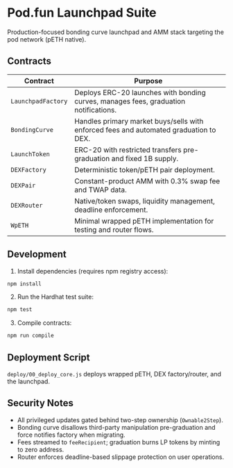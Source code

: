 # Pod.fun Launchpad Suite

Production-focused bonding curve launchpad and AMM stack targeting the pod network (pETH native).

## Contracts

| Contract | Purpose |
| --- | --- |
| `LaunchpadFactory` | Deploys ERC-20 launches with bonding curves, manages fees, graduation notifications. |
| `BondingCurve` | Handles primary market buys/sells with enforced fees and automated graduation to DEX. |
| `LaunchToken` | ERC-20 with restricted transfers pre-graduation and fixed 1B supply. |
| `DEXFactory` | Deterministic token/pETH pair deployment. |
| `DEXPair` | Constant-product AMM with 0.3% swap fee and TWAP data. |
| `DEXRouter` | Native/token swaps, liquidity management, deadline enforcement. |
| `WpETH` | Minimal wrapped pETH implementation for testing and router flows. |

## Development

1. Install dependencies (requires npm registry access):

```bash
npm install
```

2. Run the Hardhat test suite:

```bash
npm test
```

3. Compile contracts:

```bash
npm run compile
```

## Deployment Script

`deploy/00_deploy_core.js` deploys wrapped pETH, DEX factory/router, and the launchpad.

## Security Notes

- All privileged updates gated behind two-step ownership (`Ownable2Step`).
- Bonding curve disallows third-party manipulation pre-graduation and force notifies factory when migrating.
- Fees streamed to `feeRecipient`; graduation burns LP tokens by minting to zero address.
- Router enforces deadline-based slippage protection on user operations.

